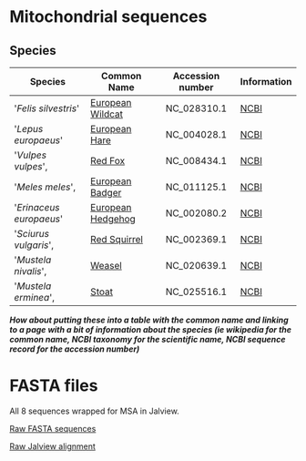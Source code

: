 # Mitochondrial sequences 

## Species
|Species                  |Common Name       | Accession number  | Information                                             |
| ----------------------- |------------------|:-----------------:| ------------------------------------------------------- |
|'*Felis silvestris*'     |[European Wildcat](http://www.mammal.org.uk/mawsespeciesguides/scottish-wildcat)  |NC_028310.1        |[NCBI](http://www.ncbi.nlm.nih.gov/nuccore/NC_028310.1)  |
|'*Lepus europaeus*'      |[European Hare](http://www.mammal.org.uk/mawsespeciesguides/brown-hare)     |NC_004028.1        |[NCBI](http://www.ncbi.nlm.nih.gov/nuccore/NC_004028.1)  |
|'*Vulpes vulpes*',       |[Red Fox](www.mammal.org.uk/mawsespeciesguides/fox)           |NC_008434.1        |[NCBI](http://www.ncbi.nlm.nih.gov/nuccore/NC_008434.1)  |
|'*Meles meles*',         |[European Badger](http://www.mammal.org.uk/mawsespeciesguides/badger)   |NC_011125.1        |[NCBI](http://www.ncbi.nlm.nih.gov/nuccore/NC_011125.1)  |
|'*Erinaceus europaeus*'  |[European Hedgehog](http://www.mammal.org.uk/mawsespeciesguides/hedgehog) |NC_002080.2        |[NCBI](http://www.ncbi.nlm.nih.gov/nuccore/NC_002080.2)  |
|'*Sciurus vulgaris*',    |[Red Squirrel](http://www.mammal.org.uk/mawsespeciesguides/red-squirrel)      |NC_002369.1        |[NCBI](http://www.ncbi.nlm.nih.gov/nuccore/NC_002369.1)  |
|'*Mustela nivalis*',     |[Weasel](http://www.mammal.org.uk/mawsespeciesguides/weasel)            |NC_020639.1        |[NCBI](http://www.ncbi.nlm.nih.gov/nuccore/NC_020639.1)  |
|'*Mustela erminea*',     |[Stoat](http://www.mammal.org.uk/mawsespeciesguides/stoat)             |NC_025516.1        |[NCBI](http://www.ncbi.nlm.nih.gov/nuccore/NC_025516.1)  |

**_How about putting these into a table with the common name and linking to a page with a bit of information about the species (ie wikipedia for the common name, NCBI taxonomy for the scientific name, NCBI sequence record for the accession number)_**

# FASTA files

All 8 sequences wrapped for MSA in Jalview.

[Raw FASTA sequences](all_sequences.FASTA)

[Raw Jalview alignment](raw_data.fasta)
